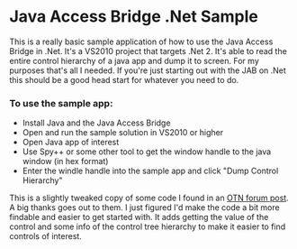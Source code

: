 Java Access Bridge .Net Sample
==============================

This is a really basic sample application of how to use the Java Access Bridge in .Net.  It's a VS2010 project that targets .Net 2. It's able to read the entire control hierarchy of a java app and dump it to screen.  For my purposes that's all I needed.  If you're just starting out with the JAB on .Net this should be a good head start for whatever you need to do.

### To use the sample app: ###

* Install Java and the Java Access Bridge
* Open and run the sample solution in VS2010 or higher
* Open Java app of interest
* Use Spy++ or some other tool to get the window handle to the java window (in hex format)
* Enter the windle handle into the sample app and click "Dump Control Hierarchy"

This is a slightly tweaked copy of some code I found in an [OTN forum post](https://forums.oracle.com/forums/thread.jspa?threadID=1291531&tstart=2&messageID=9651787#9651787).  A big thanks goes out to them. I just figured I'd make the code a bit more findable and easier to get started with. It adds getting the value of the control and some info of the control tree hierarchy to make it easier to find controls of interest. 